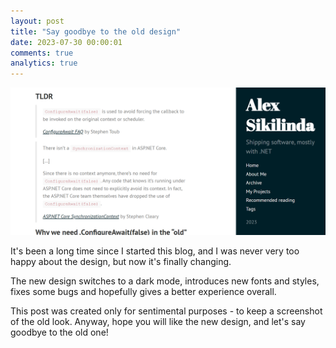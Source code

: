 ```yaml
---
layout: post
title: "Say goodbye to the old design"
date: 2023-07-30 00:00:01
comments: true
analytics: true
---
```


<img src='/public/images/OldBlogDesign.png' alt="old design of this blog"/>

It's been a long time since I started this blog, and I was never very too happy about the design, but now it's finally changing.

The new design switches to a dark mode, introduces new fonts and styles, fixes some bugs and hopefully gives a better experience overall.

This post was created only for sentimental purposes - to keep a screenshot of the old look. Anyway, hope you will like the new design, and let's say goodbye to the old one! 
